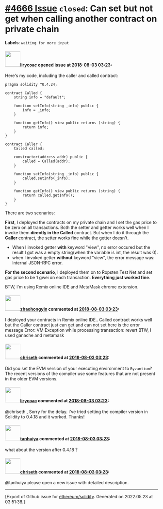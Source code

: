 # [\#4666 Issue](https://github.com/ethereum/solidity/issues/4666) `closed`: Can set but not get when calling another contract on private chain
**Labels**: `waiting for more input`


#### <img src="https://avatars.githubusercontent.com/u/17177377?u=45b903f9af34ac0783a81c8148900696ba74bb8f&v=4" width="50">[lirycoac](https://github.com/lirycoac) opened issue at [2018-08-03 03:23](https://github.com/ethereum/solidity/issues/4666):

Here's my code, including the caller and called contract:

	pragma solidity ^0.4.24;

	contract Called {
	    string info = "default";

	    function setInfo(string _info) public {
	        info = _info;
	    }

	    function getInfo() view public returns (string) {
	        return info;
	    }
	}

	contract Caller {
	    Called called;

	    constructor(address addr) public {
	        called = Called(addr);
	    }

	    function setInfo(string _info) public {
	        called.setInfo(_info);
	    }

	    function getInfo() view public returns (string) {
	        return called.getInfo();
	    }
	}

There are two scenarios:

**First**, I deployed the contracts on my private chain and I set the gas price to be zero on all transactions. Both the setter and getter works well when I invoke them **directly in the Called** contract. But when I do it through the **Caller** contract, the setter works fine while the getter doesn't.

- When I invoked getter **with** keyword "view", no error occured but the result I got was a empty string(when the variable is int, the result was 0).
- when I invoked getter **without** keyword "view", the error message was: Internal JSON-RPC error.

**For the second scenario**, I deployed them on to Ropsten Test Net and set gas price to be 1 gwei on each transaction. **Everything just worked fine**.

BTW, I'm using Remix online IDE and MetaMask chrome extension.

#### <img src="https://avatars.githubusercontent.com/u/30042495?v=4" width="50">[zhaohongyin](https://github.com/zhaohongyin) commented at [2018-08-03 03:23](https://github.com/ethereum/solidity/issues/4666#issuecomment-410197593):

I deployed your contracts in Remix online IDE.. 
Called contract works well but the Caller contract just can get and can not set
here is the error message Error: VM Exception while processing transaction: revert 
BTW, I used ganache and metamask

#### <img src="https://avatars.githubusercontent.com/u/9073706?v=4" width="50">[chriseth](https://github.com/chriseth) commented at [2018-08-03 03:23](https://github.com/ethereum/solidity/issues/4666#issuecomment-410203875):

Did you set the EVM version of your executing environment to `Byzantium`? The recent versions of the compiler use some features that are not present in the older EVM versions.

#### <img src="https://avatars.githubusercontent.com/u/17177377?u=45b903f9af34ac0783a81c8148900696ba74bb8f&v=4" width="50">[lirycoac](https://github.com/lirycoac) commented at [2018-08-03 03:23](https://github.com/ethereum/solidity/issues/4666#issuecomment-410564795):

@chriseth , Sorry for the delay. I've tried setting the compiler version in Solidity to 0.4.18 and it worked. Thanks!

#### <img src="https://avatars.githubusercontent.com/u/10923091?u=8297295cdc0493d4bd9b5ba4711c3b07c5c7b836&v=4" width="50">[tanhuiya](https://github.com/tanhuiya) commented at [2018-08-03 03:23](https://github.com/ethereum/solidity/issues/4666#issuecomment-443083060):

what about the version after 0.4.18 ?

#### <img src="https://avatars.githubusercontent.com/u/9073706?v=4" width="50">[chriseth](https://github.com/chriseth) commented at [2018-08-03 03:23](https://github.com/ethereum/solidity/issues/4666#issuecomment-443126495):

@tanhuiya please open a new issue with detailed description.


-------------------------------------------------------------------------------



[Export of Github issue for [ethereum/solidity](https://github.com/ethereum/solidity). Generated on 2022.05.23 at 03:51:38.]
